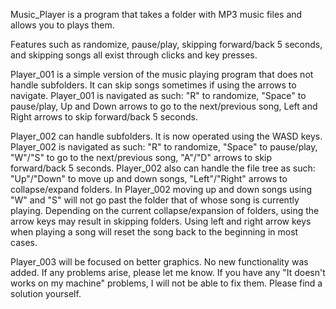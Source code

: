 Music_Player is a program that takes a folder with MP3 music files and allows you to plays them.

Features such as randomize, pause/play, skipping forward/back 5 seconds, and skipping songs all exist through clicks and key presses.

Player_001 is a simple version of the music playing program that does not handle subfolders. It can skip songs sometimes if using the arrows to navigate.
Player_001 is navigated as such: "R" to randomize, "Space" to pause/play, Up and Down arrows to go to the next/previous song, Left and Right arrows to skip forward/back 5 seconds.

Player_002 can handle subfolders. It is now operated using the WASD keys.
Player_002 is navigated as such: "R" to randomize, "Space" to pause/play, "W"/"S" to go to the next/previous song, "A"/"D" arrows to skip forward/back 5 seconds.
Player_002 also can handle the file tree as such: "Up"/"Down" to move up and down songs, "Left"/"Right" arrows to collapse/expand folders.
In Player_002 moving up and down songs using "W" and "S" will not go past the folder that of whose song is currently playing. Depending on the current collapse/expansion of folders, using the arrow keys may result in skipping folders. Using left and right arrow keys when playing a song will reset the song back to the beginning in most cases.

Player_003 will be focused on better graphics. No new functionality was added. If any problems arise, please let me know.
If you have any "It doesn't works on my machine" problems, I will not be able to fix them. Please find a solution yourself.
